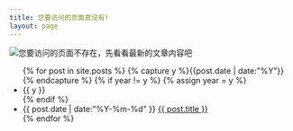 ```yaml
---
title: 您要访问的页面真没有!
layout: page
---
```


![您要访问的页面不存在，先看看最新的文章内容吧](http://wzgtech.u.qiniudn.com/images/404_not_found.jpg)

<ul class="listing">
{% for post in site.posts %}
  {% capture y %}{{post.date | date:"%Y"}}{% endcapture %}
  {% if year != y %}
    {% assign year = y %}
    <li class="listing-seperator">{{ y }}</li>
  {% endif %}
  <li class="listing-item">
    <time datetime="{{ post.date | date:"%Y-%m-%d" }}">{{ post.date | date:"%Y-%m-%d" }}</time>
    <a href="{{ post.url }}" title="{{ post.title }}">{{ post.title }}</a>
  </li>
{% endfor %}
</ul>


